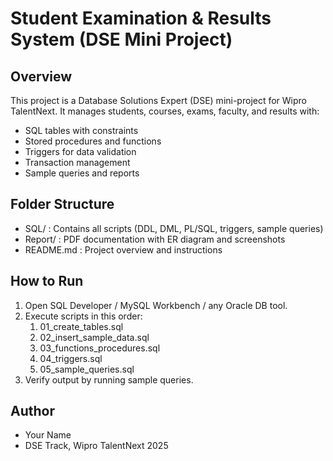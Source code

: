 # Student Examination & Results System (DSE Mini Project)

## Overview
This project is a Database Solutions Expert (DSE) mini-project for Wipro TalentNext.
It manages students, courses, exams, faculty, and results with:
- SQL tables with constraints
- Stored procedures and functions
- Triggers for data validation
- Transaction management
- Sample queries and reports

## Folder Structure
- SQL/ : Contains all scripts (DDL, DML, PL/SQL, triggers, sample queries)  
- Report/ : PDF documentation with ER diagram and screenshots  
- README.md : Project overview and instructions

## How to Run
1. Open SQL Developer / MySQL Workbench / any Oracle DB tool.
2. Execute scripts in this order:
   1. 01_create_tables.sql
   2. 02_insert_sample_data.sql
   3. 03_functions_procedures.sql
   4. 04_triggers.sql
   5. 05_sample_queries.sql
3. Verify output by running sample queries.

## Author
- Your Name
- DSE Track, Wipro TalentNext 2025
